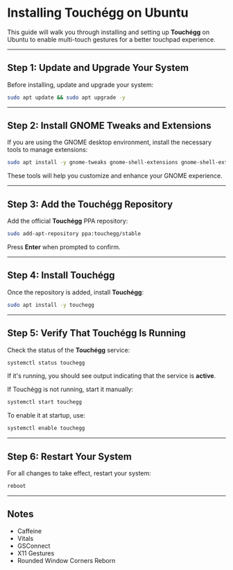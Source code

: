 # Installing Touchégg on Ubuntu  

This guide will walk you through installing and setting up **Touchégg** on Ubuntu to enable multi-touch gestures for a better touchpad experience.  

---

## Step 1: Update and Upgrade Your System  

Before installing, update and upgrade your system:  

```sh
sudo apt update && sudo apt upgrade -y
```

---

## Step 2: Install GNOME Tweaks and Extensions  

If you are using the GNOME desktop environment, install the necessary tools to manage extensions:  

```sh
sudo apt install -y gnome-tweaks gnome-shell-extensions gnome-shell-extension-manager
```

These tools will help you customize and enhance your GNOME experience.  

---

## Step 3: Add the Touchégg Repository  

Add the official **Touchégg** PPA repository:  

```sh
sudo add-apt-repository ppa:touchegg/stable
```

Press **Enter** when prompted to confirm.  

---

## Step 4: Install Touchégg  

Once the repository is added, install **Touchégg**:  

```sh
sudo apt install -y touchegg
```

---

## Step 5: Verify That Touchégg Is Running  

Check the status of the **Touchégg** service:  

```sh
systemctl status touchegg
```

If it's running, you should see output indicating that the service is **active**.  

If Touchégg is not running, start it manually:  

```sh
systemctl start touchegg
```

To enable it at startup, use:  

```sh
systemctl enable touchegg
```

---

## Step 6: Restart Your System  

For all changes to take effect, restart your system:  

```sh
reboot
```
---
## Notes
* Caffeine
* Vitals
* GSConnect
* X11 Gestures
* Rounded Window Corners Reborn
